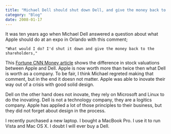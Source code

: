 ```yaml
---
title: "Michael Dell should shut down Dell, and give the money back to the Shareholders"
category: "Blog"
date: 2008-01-17
---
```



It was ten years ago when Michael Dell answered a question about what Apple should do at an expo in Orlando with this comment;

    "What would I do? I'd shut it down and give the money back to the shareholders,"

This [Fortune CNN Money article](http://apple20.blogs.fortune.cnn.com/2007/10/07/dell-vs-apple-10-years-later/) shows the difference in stock valuations between Apple and Dell. Apple is now worth more than twice then what Dell is worth as a company. To be fair, I think Michael regreted making that comment, but in the end it doesn not matter. Apple was able to inovate their way out of a crisis with good solid design.

Dell on the other hand does not inovate, they rely on Microsoft and Linux to do the inovating. Dell is not a technology company, they are a logitics company. Apple has applied a lot of those principles to their business, but they did not forget about design in the process.

I recently purchased a new laptop. I bought a MacBook Pro. I use it to run Vista and Mac OS X. I doubt I will ever buy a Dell.